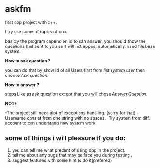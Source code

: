 # askfm
first oop project with c++.

I try use some of topics of oop.

basicly the program depend on id to can answer, you should show the questions that sent to you as it will not appear automatically.
used file base system.


**How to ask question ?** 


you can do that by show id of all Users first from *list system user* then choose *Ask question*.

**How to answer ?**

steps Like as ask question except that you will chose *Answer Question*.

**NOTE**

-The project still need alot of exceptions handling. (sorry for that)
-Username consist from one string with no spaces.
-Try system from diff. account to can understand how system work.

## some of things i will pleasure if you do:
1. you can tell me what precent of using opp in the project.
2. tell me about any bugs that may be face you during testing .
3. suggest features with some hint to do it(prefered).
